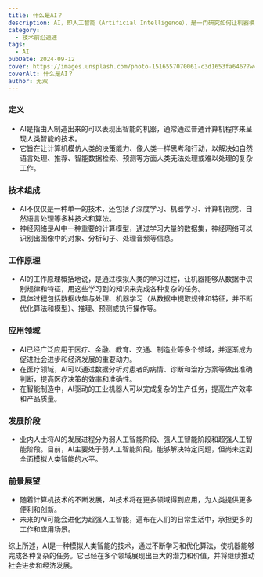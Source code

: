 ```yaml
---
title: 什么是AI？
description: AI，即人工智能（Artificial Intelligence），是一门研究如何让机器模拟人类智能的学科。
category:
  - 技术前沿速递
tags:
  - AI
pubDate: 2024-09-12
cover: https://images.unsplash.com/photo-1516557070061-c3d1653fa646??w=1960&h=1102&auto=format&fit=crop&q=60&ixlib=rb-4.0.3&ixid=M3wxMjA3fDB8MHxzZWFyY2h8Mnx8YmxhY2t8ZW58MHwwfDB8fHwy
coverAlt: 什么是AI？
author: 无双
---
```


### 定义

* AI是指由人制造出来的可以表现出智能的机器，通常通过普通计算机程序来呈现人类智能的技术。
* 它旨在让计算机模仿人类的决策能力、像人类一样思考和行动，以解决如自然语言处理、推荐、智能数据检索、预测等方面人类无法处理或难以处理的复杂工作。

### 技术组成

* AI不仅仅是一种单一的技术，还包括了深度学习、机器学习、计算机视觉、自然语言处理等多种技术和算法。
* 神经网络是AI中一种重要的计算模型，通过学习大量的数据集，神经网络可以识别出图像中的对象、分析句子、处理音频等信息。

### 工作原理

* AI的工作原理概括地说，是通过模拟人类的学习过程，让机器能够从数据中识别规律和特征，用这些学习到的知识来完成各种复杂的任务。
* 具体过程包括数据收集与处理、机器学习（从数据中提取规律和特征，并不断优化算法和模型）、推理、预测或执行操作等。

### 应用领域

* AI已经广泛应用于医疗、金融、教育、交通、制造业等多个领域，并逐渐成为促进社会进步和经济发展的重要动力。
* 在医疗领域，AI可以通过数据分析对患者的病情、诊断和治疗方案等做出准确判断，提高医疗决策的效率和准确性。
* 在智能制造中，AI驱动的工业机器人可以完成复杂的生产任务，提高生产效率和产品质量。

### 发展阶段

* 业内人士将AI的发展进程分为弱人工智能阶段、强人工智能阶段和超强人工智能阶段。目前，AI主要处于弱人工智能阶段，能够解决特定问题，但尚未达到全面模拟人类智能的水平。

### 前景展望

* 随着计算机技术的不断发展，AI技术将在更多领域得到应用，为人类提供更多便利和创新。
* 未来的AI可能会进化为超强人工智能，遍布在人们的日常生活中，承担更多的工作和应用场景。

综上所述，AI是一种模拟人类智能的技术，通过不断学习和优化算法，使机器能够完成各种复杂的任务。它已经在多个领域展现出巨大的潜力和价值，并将继续推动社会进步和经济发展。
